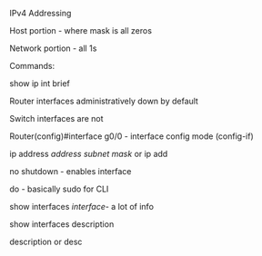 IPv4 Addressing

Host portion - where mask is all zeros

Network portion - all 1s





Commands:

show ip int brief



Router interfaces administratively down by default

Switch interfaces are not



Router(config)#interface g0/0 - interface config mode (config-if)

ip address *address subnet mask* or ip add 

no shutdown - enables interface



do - basically sudo for CLI



show interfaces *interface*- a lot of info



show interfaces description



description or desc





